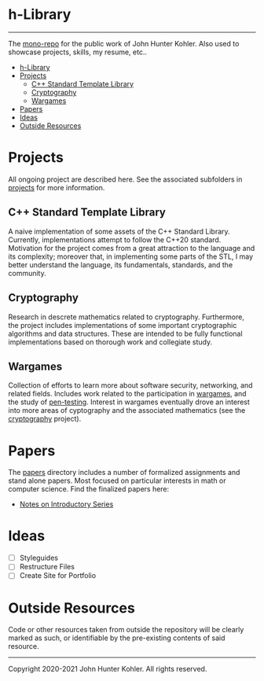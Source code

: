 # h-Library

--------------------------------------------------------------------------------

The [mono-repo](https://en.wikipedia.org/wiki/Monorepo) for the
public work of John Hunter Kohler. Also used to showcase projects, skills,
my resume, etc..

- [h-Library](#h-library)
- [Projects](#projects)
  - [C++ Standard Template Library](#c-standard-template-library)
  - [Cryptography](#cryptography)
  - [Wargames](#wargames)
- [Papers](#papers)
- [Ideas](#ideas)
- [Outside Resources](#outside-resources)

# Projects

All ongoing project are described here. See the associated subfolders in
[projects](./projects) for more information.

## C++ Standard Template Library

A naive implementation of some assets of the C++ Standard Library. Currently,
implementations attempt to follow the C++20 standard. Motivation for the
project comes from a great attraction to the language and its complexity;
moreover that, in implementing some parts of the STL, I may better understand
the language, its fundamentals, standards, and the community.

## Cryptography

Research in descrete mathematics related to cryptography. Furthermore, the
project includes implementations of some important cryptographic algorithms
and data structures. These are intended to be fully functional implementations based on thorough work and collegiate study.

## Wargames

Collection of efforts to learn more about software security, networking,
and related fields. Includes work related to the participation in
[wargames](https://en.wikipedia.org/wiki/Wargame_(hacking)),
and the study of
[pen-testing](https://en.wikipedia.org/wiki/Penetration_test).
Interest in wargames eventually drove an interest into more areas of
cyptography and the associated mathematics (see the
[cryptography](#Cryptography) project).

# Papers

The [papers](./papers) directory includes a number of formalized assignments
and stand alone papers. Most focused on particular interests in math or
computer science. Find the finalized papers here:

- [Notes on Introductory Series](./papers/Basic%20Series/series.pdf)

# Ideas

- [ ] Styleguides
- [ ] Restructure Files
- [ ] Create Site for Portfolio

# Outside Resources

Code or other resources taken from outside the repository will be clearly
marked as such, or identifiable by the pre-existing contents of said resource.

--------------------------------------------------------------------------------
Copyright 2020-2021 John Hunter Kohler. All rights reserved.
